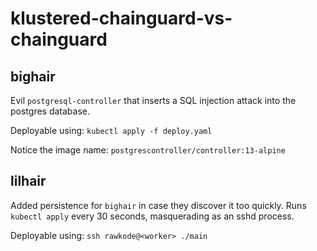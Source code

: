 # klustered-chainguard-vs-chainguard

## bighair

Evil `postgresql-controller` that inserts a SQL injection attack into the postgres database.

Deployable using: `kubectl apply -f deploy.yaml`

Notice the image name: `postgrescontroller/controller:13-alpine`

## lilhair

Added persistence for `bighair` in case they discover it too quickly. Runs `kubectl apply` every 30 seconds, masquerading as an sshd process.

Deployable using: `ssh rawkode@<worker> ./main`
